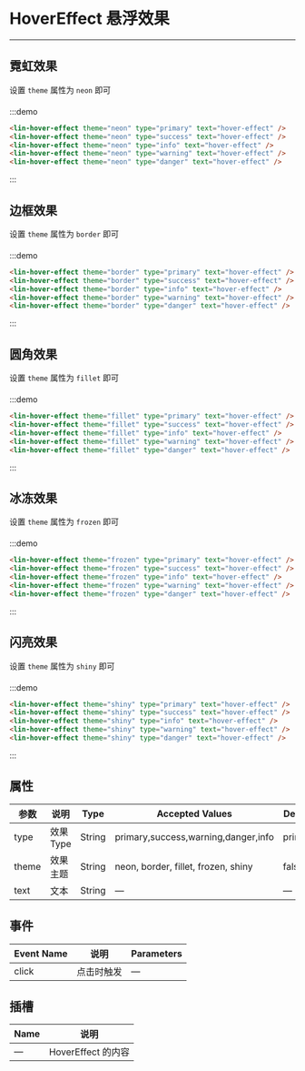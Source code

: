 <style lang="scss" scoped>
.hover-group {
  margin-top: 20px;
  ::v-deep button {
    margin-right: 10px;
  }
}
</style>

# HoverEffect 悬浮效果

---

## 霓虹效果

设置 `theme` 属性为 `neon` 即可

<div class='demo-block'>
<div class="hover-group">
    <lin-hover-effect theme='neon' type="primary" text="hover-effect"></lin-hover-effect>
    <lin-hover-effect theme='neon' type="success" text="hover-effect"></lin-hover-effect>
    <lin-hover-effect theme='neon' type="info" text="hover-effect"></lin-hover-effect>
    <lin-hover-effect theme='neon' type="warning" text="hover-effect"></lin-hover-effect>
    <lin-hover-effect theme='neon' type="danger" text="hover-effect"></lin-hover-effect>
</div>
</div>

:::demo

```html
<lin-hover-effect theme="neon" type="primary" text="hover-effect" />
<lin-hover-effect theme="neon" type="success" text="hover-effect" />
<lin-hover-effect theme="neon" type="info" text="hover-effect" />
<lin-hover-effect theme="neon" type="warning" text="hover-effect" />
<lin-hover-effect theme="neon" type="danger" text="hover-effect" />
```

:::

## 边框效果

设置 `theme` 属性为 `border` 即可

<div class='demo-block'>
<div class="hover-group">
      <lin-hover-effect theme="border" type="primary" text="hover-effect"></lin-hover-effect>
      <lin-hover-effect theme="border" type="success" text="hover-effect"></lin-hover-effect>
      <lin-hover-effect theme="border" type="info" text="hover-effect"></lin-hover-effect>
      <lin-hover-effect theme="border" type="warning" text="hover-effect"></lin-hover-effect>
      <lin-hover-effect theme="border" type="danger" text="hover-effect"></lin-hover-effect>
</div>
</div>

:::demo

```html
<lin-hover-effect theme="border" type="primary" text="hover-effect" />
<lin-hover-effect theme="border" type="success" text="hover-effect" />
<lin-hover-effect theme="border" type="info" text="hover-effect" />
<lin-hover-effect theme="border" type="warning" text="hover-effect" />
<lin-hover-effect theme="border" type="danger" text="hover-effect" />
```

:::

## 圆角效果

设置 `theme` 属性为 `fillet` 即可

<div class='demo-block'>
<div class="hover-group">
    <lin-hover-effect theme="fillet" type="primary" text="hover-effect"></lin-hover-effect>
      <lin-hover-effect theme="fillet" type="success" text="hover-effect"></lin-hover-effect>
      <lin-hover-effect theme="fillet" type="info" text="hover-effect"></lin-hover-effect>
      <lin-hover-effect theme="fillet" type="warning" text="hover-effect"></lin-hover-effect>
      <lin-hover-effect theme="fillet" type="danger" text="hover-effect"></lin-hover-effect>
</div>
</div>

:::demo

```html
<lin-hover-effect theme="fillet" type="primary" text="hover-effect" />
<lin-hover-effect theme="fillet" type="success" text="hover-effect" />
<lin-hover-effect theme="fillet" type="info" text="hover-effect" />
<lin-hover-effect theme="fillet" type="warning" text="hover-effect" />
<lin-hover-effect theme="fillet" type="danger" text="hover-effect" />
```

:::

## 冰冻效果

设置 `theme` 属性为 `frozen` 即可

<div class='demo-block'>
<div class="hover-group">
      <lin-hover-effect theme="frozen" type="primary" text="hover-effect"></lin-hover-effect>
      <lin-hover-effect theme="frozen" type="success" text="hover-effect"></lin-hover-effect>
      <lin-hover-effect theme="frozen" type="info" text="hover-effect"></lin-hover-effect>
      <lin-hover-effect theme="frozen" type="warning" text="hover-effect"></lin-hover-effect>
      <lin-hover-effect theme="frozen" type="danger" text="hover-effect"></lin-hover-effect>
</div>
</div>

:::demo

```html
<lin-hover-effect theme="frozen" type="primary" text="hover-effect" />
<lin-hover-effect theme="frozen" type="success" text="hover-effect" />
<lin-hover-effect theme="frozen" type="info" text="hover-effect" />
<lin-hover-effect theme="frozen" type="warning" text="hover-effect" />
<lin-hover-effect theme="frozen" type="danger" text="hover-effect" />
```

:::

## 闪亮效果

设置 `theme` 属性为 `shiny` 即可

<div class='demo-block'>
<div class="hover-group">
      <lin-hover-effect theme="shiny" type="primary" text="hover-effect"></lin-hover-effect>
      <lin-hover-effect theme="shiny" type="success" text="hover-effect"></lin-hover-effect>
      <lin-hover-effect theme="shiny" type="info" text="hover-effect"></lin-hover-effect>
      <lin-hover-effect theme="shiny" type="warning" text="hover-effect"></lin-hover-effect>
      <lin-hover-effect theme="shiny" type="danger" text="hover-effect"></lin-hover-effect>
</div>
</div>

:::demo

```html
<lin-hover-effect theme="shiny" type="primary" text="hover-effect" />
<lin-hover-effect theme="shiny" type="success" text="hover-effect" />
<lin-hover-effect theme="shiny" type="info" text="hover-effect" />
<lin-hover-effect theme="shiny" type="warning" text="hover-effect" />
<lin-hover-effect theme="shiny" type="danger" text="hover-effect" />
```

:::

## 属性

| 参数  | 说明     | Type   | Accepted Values                              | Default  |
| ----- | -------- | ------ | ----------------------------------- | ------- |
| type  | 效果Type | String | primary,success,warning,danger,info | primary |
| theme | 效果主题 | String | neon, border, fillet, frozen, shiny | false   |
| text  | 文本     | String | —                                   | —       |

## 事件

| Event Name | 说明       | Parameters |
| -------- | ---------- | -------- |
| click    | 点击时触发 | —        |

## 插槽

| Name | 说明               |
| -------- | ------------------ |
| —        | HoverEffect 的内容 |
